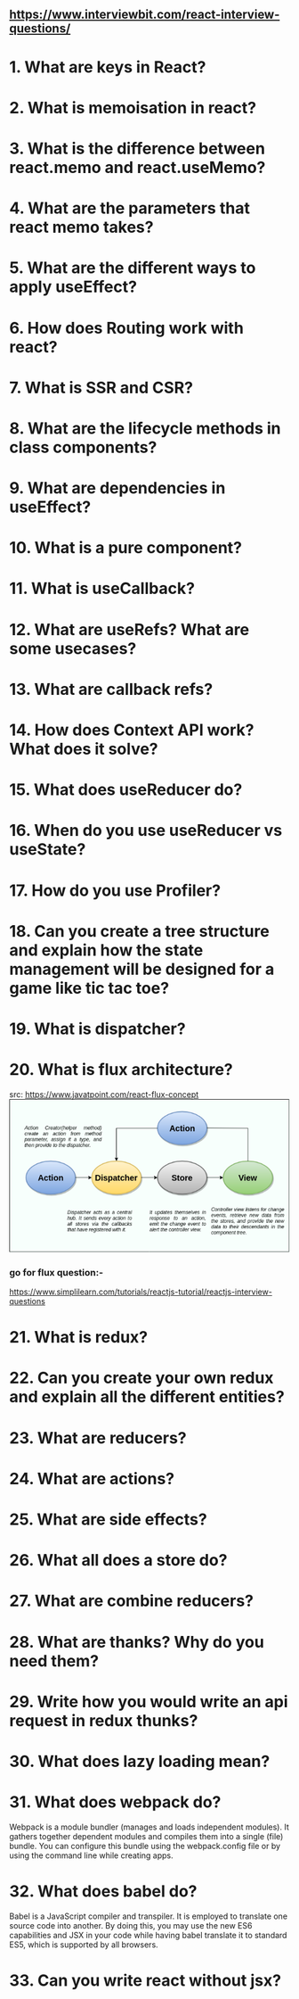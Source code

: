 ## https://www.interviewbit.com/react-interview-questions/

# 1. What are keys in React?

# 2. What is memoisation in react?

# 3. What is the difference between react.memo and react.useMemo?

# 4. What are the parameters that react memo takes?

# 5. What are the different ways to apply useEffect?

# 6. How does Routing work with react?

# 7. What is SSR and CSR?

# 8. What are the lifecycle methods in class components?

# 9. What are dependencies in useEffect?

# 10. What is a pure component?

# 11. What is useCallback?

# 12. What are useRefs? What are some usecases?

# 13. What are callback refs?

# 14. How does Context API work? What does it solve?

# 15. What does useReducer do?

# 16. When do you use useReducer vs useState?

# 17. How do you use Profiler?

# 18. Can you create a tree structure and explain how the state management will be designed for a game like tic tac toe?

# 19. What is dispatcher?

# 20. What is flux architecture?
src: https://www.javatpoint.com/react-flux-concept
![Alt text](Images/react-flux-concept.png)

### go for flux question:- 
https://www.simplilearn.com/tutorials/reactjs-tutorial/reactjs-interview-questions


# 21. What is redux?

# 22. Can you create your own redux and explain all the different entities?

# 23. What are reducers?

# 24. What are actions?

# 25. What are side effects?

# 26. What all does a store do?

# 27. What are combine reducers?

# 28. What are thanks? Why do you need them?

# 29. Write how you would write an api request in redux thunks?

# 30. What does lazy loading mean?

# 31. What does webpack do?
Webpack is a module bundler (manages and loads independent modules). It gathers together dependent modules and compiles them into a single (file) bundle. You can configure this bundle using the webpack.config file or by using the command line while creating apps.


# 32. What does babel do?

Babel is a JavaScript compiler and transpiler. It is employed to translate one source code into another. By doing this, you may use the new ES6 capabilities and JSX in your code while having babel translate it to standard ES5, which is supported by all browsers.

# 33. Can you write react without jsx?
